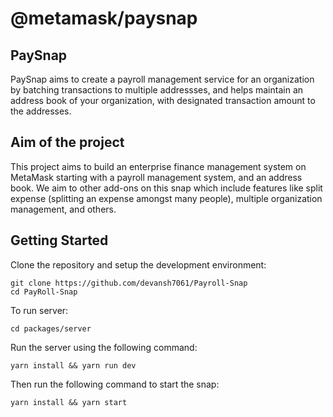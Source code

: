 # @metamask/paysnap

## PaySnap
PaySnap aims to create a payroll management service for an organization by batching transactions to multiple addressses, and helps maintain an address book of your organization, with designated transaction amount to the addresses.

## Aim of the project
This project aims to build an enterprise finance management system on MetaMask starting with a payroll management system, and an address book. We aim to other add-ons on this snap which include features like split expense (splitting an expense amongst many people), multiple organization management, and others.

## Getting Started

Clone the repository and setup the development environment:

```shell
git clone https://github.com/devansh7061/Payroll-Snap
cd PayRoll-Snap
```

To run server:
```shell
cd packages/server
```
Run the server using the following command:
```shell
yarn install && yarn run dev
```
Then run the following command to start the snap:
```shell
yarn install && yarn start
```
